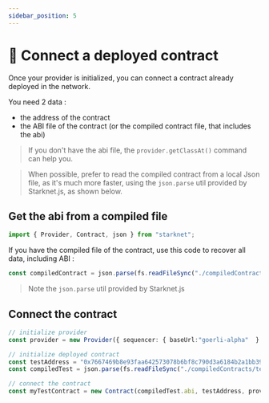 ```yaml
---
sidebar_position: 5
---
```


# 🔌 Connect a deployed contract

Once your provider is initialized, you can connect a contract already deployed in the network.

You need 2 data :

- the address of the contract
- the ABI file of the contract (or the compiled contract file, that includes the abi)

> If you don't have the abi file, the `provider.getClassAt()` command can help you.

> When possible, prefer to read the compiled contract from a local Json file, as it's much more faster, using the `json.parse` util provided by Starknet.js, as shown below.

## Get the abi from a compiled file

```typescript
import { Provider, Contract, json } from "starknet";
```

If you have the compiled file of the contract, use this code to recover all data, including ABI :

```typescript
const compiledContract = json.parse(fs.readFileSync("./compiledContracts/test.json").toString("ascii"));
```

> Note the `json.parse` util provided by Starknet.js

## Connect the contract

```typescript
// initialize provider
const provider = new Provider({ sequencer: { baseUrl:"goerli-alpha"  } });

// initialize deployed contract
const testAddress = "0x7667469b8e93faa642573078b6bf8c790d3a6184b2a1bb39c5c923a732862e1";
const compiledTest = json.parse(fs.readFileSync("./compiledContracts/test.json").toString("ascii"));

// connect the contract
const myTestContract = new Contract(compiledTest.abi, testAddress, provider);
```
